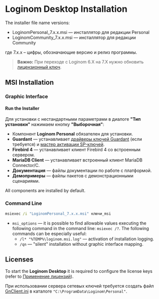 # Loginom Desktop Installation

The installer file name versions:

* LoginomPersonal_7.x.x.msi — инсталлятор для редакции Personal
* LoginomCommunity_7.x.x.msi — инсталлятор для редакции Community

где 7.x.x – цифры, обозначающие версию и релиз программы.

> **Важно:** При переходе с Loginom 6.Х на 7.X нужно обновить [лицензионный ключ](../licenses_general/README.md).

## MSI Installation

### Graphic Interface

#### Run the Installer

Для установки с нестандартными параметрами в диалоге **"Тип установки"** нажимаем кнопку **"Выборочная"**:

* Компонент **Loginom Personal** обязателен для установки.
* **Guardant** — устанавливает [драйверы ключей Guardant](https://www.guardant.ru/support/users/drivers/) (если требуется) и [мастер активации SP-ключей](../windows/licenses/README.md).
* **Firebird 4** — устанавливает клиент Firebird 4 со встроенным сервером.
* **MariaDB Client** — устанавливает встроенный клиент MariaDB Connector/C.
* **Документация** — файлы документации по работе с платформой.
* **Демопримеры** — файлы пакетов с демонстрационными сценариями.

All components are installed by default.

### Command Line

```cmd
msiexec /i "LoginomPersonal_7.x.x.msi" ключи_msi
```

* `msi_options` — it is possible to find allowable values executing the following command in the command line: `msiexec /?`. The following commands can be especially useful:
   * `/l* "%TEMP%\loginom.msi.log"` — activation of installation logging.
   * `/qn` — "silent" installation without graphic interface mapping.

## Licenses

To start the **Loginom Desktop** it is required to configure the license keys (refer to  [Применение лицензий](./licenses/README.md)).

При использовании сервера сетевых ключей требуется создать файл [GnClient.ini](https://dev.guardant.ru/pages/viewpage.action?pageId=1277980) в каталоге `"C:\ProgramData\Loginom\Personal"`.
